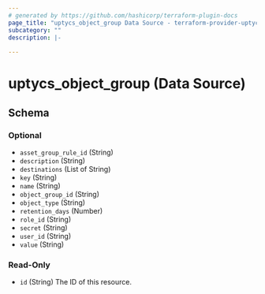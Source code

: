 ```yaml
---
# generated by https://github.com/hashicorp/terraform-plugin-docs
page_title: "uptycs_object_group Data Source - terraform-provider-uptycs"
subcategory: ""
description: |-
  
---
```


# uptycs_object_group (Data Source)





<!-- schema generated by tfplugindocs -->
## Schema

### Optional

- `asset_group_rule_id` (String)
- `description` (String)
- `destinations` (List of String)
- `key` (String)
- `name` (String)
- `object_group_id` (String)
- `object_type` (String)
- `retention_days` (Number)
- `role_id` (String)
- `secret` (String)
- `user_id` (String)
- `value` (String)

### Read-Only

- `id` (String) The ID of this resource.


